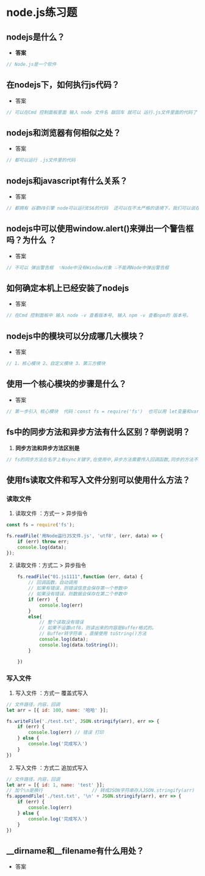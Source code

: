 # node.js练习题 

## nodejs是什么？

* **答案**

```js
// Node.js是一个软件
```

## 在nodejs下，如何执行js代码？ 

* 答案

```js
// 可以在Cmd 控制面板里面 输入 node 文件名 敲回车 就可以 运行.js文件里面的代码了
```

## nodejs和浏览器有何相似之处？ 

* 答案

```js
// 都可以运行 .js文件里的代码
```

## nodejs和javascript有什么关系？ 

* 答案

```js
// 都拥有 谷歌V8引擎 node可以运行ES6的代码  还可以在不太严格的语境下，我们可以说在nodejs环境下运行js代码 。
```

## nodejs中可以使用window.alert()来弹出一个警告框吗？为什么 ？ 

* 答案

```js
// 不可以 弹出警告框  ∵Node中没有Window对象 ∴不能再Node中弹出警告框
```

## 如何确定本机上已经安装了nodejs 

* 答案

```js
// 在Cmd 控制面板中 输入 node -v 查看版本号, 输入 npm -v 查看npm的 版本号。
```

## nodejs中的模块可以分成哪几大模块？ 

* 答案

```js
// 1、核心模块 2、自定义模块 3、第三方模块
```

## 使用一个核心模块的步骤是什么？ 

* 答案

```js
// 第一步引入 核心模块  代码：const fs = require('fs')  也可以用 let变量和var变量来声明
```

## fs中的同步方法和异步方法有什么区别？举例说明？ 

1. **同步方法和异步方法区别是**

```js
// fs的同步方法在名字上有sync关键字,在使用中,异步方法需要传入回调函数,同步的方法不需要回调。
```

## 使用fs读取文件和写入文件分别可以使用什么方法？ 

### 读取文件

1.  读取文件 ：方式一 > 异步指令

```js
const fs = require('fs');

fs.readFile('用Node运行JS文件.js', 'utf8', (err, data) => {
    if (err) throw err;
    console.log(data);
}); 
```

2. 读取文件：方式二 > 异步指令

```js
    fs.readFile("01.js1111",function (err, data) {
        // 回调函数，自动调用
        // 如果有错误，则错误信息会保存第一个参数中
        // 如果没有错误，则数据会保存在第二个参数中
        if (err)  {
            console.log(err)
        }
        else{
            // 整个读取没有错误
            // 如果不设置utf8，则读出来的内容是Buffer格式的。
            // Buffer转字符串 ，直接使用 toString()方法 
            console.log(data);
            console.log(data.toString());
        }

    })
```

### 写入文件

1. 写入文件 ：方式一 覆盖式写入

```js
// 文件路径，内容，回调
let arr = [{ id: 100, name: '哈哈' }];

fs.writeFile('./test.txt', JSON.stringify(arr), err => {
    if (err) {
        console.log(err) // 错误 打印
    } else {
        console.log('完成写入')
    }
})
```

2. 写入文件 ：方式二  追加式写入

```js
// 文件路径，内容，回调
let arr = [{ id: 1, name: 'test' }];
// 加个\n是换行					// 转成JSON字符串存入JSON.stringify(arr)
fs.appendFile('./test.txt', '\n' + JSON.stringify(arr), err => { 
    if (err) {
        console.log(err)
    } else {
        console.log('完成写入')
    }
})
```

## __dirname和__filename有什么用处？ 

* 答案

```js

```

